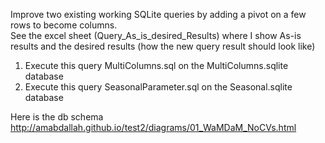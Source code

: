 Improve two existing working SQLite queries by adding a pivot on a few rows to become columns.  
See the excel sheet (Query_As_is_desired_Results) where I show As-is results and the desired results (how the new query result should look like)

1. Execute this query MultiColumns.sql on the MultiColumns.sqlite database 
2. Execute this query SeasonalParameter.sql on the Seasonal.sqlite database

Here is the db schema 
http://amabdallah.github.io/test2/diagrams/01_WaMDaM_NoCVs.html
